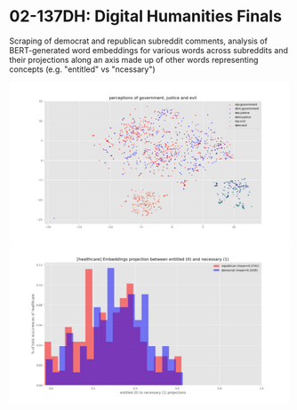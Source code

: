 # 02-137DH: Digital Humanities Finals
Scraping of democrat and republican subreddit comments, analysis of BERT-generated word embeddings for various words across subreddits 
and their projections along an axis made up of other words representing concepts (e.g. "entitled" vs "ncessary")

![embeddings for government, justice and evil](https://github.com/milselarch/02-137DH/blob/master/images/government-justice.png)
![projection of healthcare between "entitled" and "necessary"](https://github.com/milselarch/02-137DH/blob/master/images/embed-healthcare-3.png)
